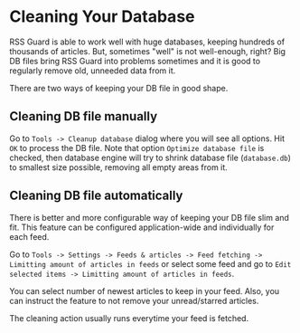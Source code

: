 Cleaning Your Database
======================
RSS Guard is able to work well with huge databases, keeping hundreds of thousands of articles. But, sometimes "well" is not well-enough, right? Big DB files bring RSS Guard into problems sometimes and it is good to regularly remove old, unneeded data from it.

There are two ways of keeping your DB file in good shape.

## Cleaning DB file manually
Go to `Tools -> Cleanup database` dialog where you will see all options. Hit `OK` to process the DB file. Note that option `Optimize database file` is checked, then database engine will try to shrink database file (`database.db`) to smallest size possible, removing all empty areas from it.

## Cleaning DB file automatically
There is better and more configurable way of keeping your DB file slim and fit. This feature can be configured application-wide and individually for each feed.

Go to `Tools -> Settings -> Feeds & articles -> Feed fetching -> Limitting amount of articles in feeds` or select some feed and go to `Edit selected items -> Limitting amount of articles in feeds`.

You can select number of newest articles to keep in your feed. Also, you can instruct the feature to not remove your unread/starred articles.

The cleaning action usually runs everytime your feed is fetched.